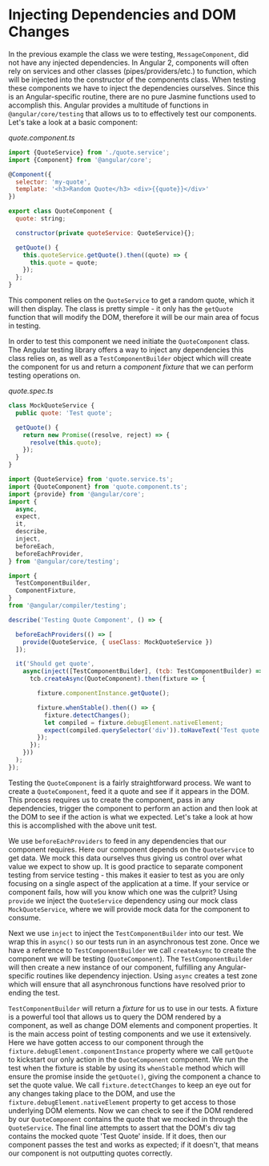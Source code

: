# Injecting Dependencies and DOM Changes

In the previous example the class we were testing, `MessageComponent`, did not have any injected dependencies. In Angular 2, components will often rely on services and other classes (pipes/providers/etc.) to function, which will be injected into the constructor of the components class. When testing these components we have to inject the dependencies ourselves. Since this is an Angular-specific routine, there are no pure Jasmine functions used to accomplish this. Angular provides a multitude of functions in `@angular/core/testing` that allows us to to effectively test our components. Let's take a look at a basic component:

*quote.component.ts*

```js
import {QuoteService} from './quote.service';
import {Component} from '@angular/core';

@Component({
  selector: 'my-quote',
  template: '<h3>Random Quote</h3> <div>{{quote}}</div>'
})

export class QuoteComponent {
  quote: string;

  constructor(private quoteService: QuoteService){};

  getQuote() {
    this.quoteService.getQuote().then((quote) => {
      this.quote = quote;
    });
  };
}

```

This component relies on the `QuoteService` to get a random quote, which it will then display. The class is pretty simple - it only has the `getQuote` function that will modify the DOM, therefore it will be our main area of focus in testing.

In order to test this component we need initiate the `QuoteComponent` class. The Angular testing library offers a way to inject any dependencies this class relies on, as well as a `TestComponentBuilder` object which will create the component for us and return a *component fixture* that we can perform testing operations on.

*quote.spec.ts*

```js
class MockQuoteService {
  public quote: 'Test quote';

  getQuote() {
    return new Promise((resolve, reject) => {
      resolve(this.quote);
    });
  }
}

import {QuoteService} from 'quote.service.ts';
import {QuoteComponent} from 'quote.component.ts';
import {provide} from '@angular/core';
import {
  async,
  expect,
  it,
  describe,
  inject,
  beforeEach,
  beforeEachProvider,
} from '@angular/core/testing';

import {
  TestComponentBuilder,
  ComponentFixture,
}
from '@angular/compiler/testing';

describe('Testing Quote Component', () => {

  beforeEachProviders(() => [
    provide(QuoteService, { useClass: MockQuoteService })
  ]);

  it('Should get quote',
    async(inject([TestComponentBuilder], (tcb: TestComponentBuilder) => {
      tcb.createAsync(QuoteComponent).then(fixture => {

        fixture.componentInstance.getQuote();

        fixture.whenStable().then(() => {
          fixture.detectChanges();
          let compiled = fixture.debugElement.nativeElement;
          expect(compiled.querySelector('div')).toHaveText('Test quote');
        });
      });
    }))
  );
});
```

Testing the `QuoteComponent` is a fairly straightforward process. We want to create a `QuoteComponent`, feed it a quote and see if it appears in the DOM. This process requires us to create the component, pass in any dependencies, trigger the component to perform an action and then look at the DOM to see if the action is what we expected. Let's take a look at how this is accomplished with the above unit test.

We use `beforeEachProviders` to feed in any dependencies that our component requires. Here our component depends on the `QuoteService` to get data. We mock this data ourselves thus giving us control over what value we expect to show up. It is good practice to separate component testing from service testing - this makes it easier to test as you are only focusing on a single aspect of the application at a time. If your service or component fails, how will you know which one was the culprit? Using `provide` we inject the `QuoteService` dependency using our mock class `MockQuoteService`, where we will provide mock data for the component to consume.

Next we use `inject` to inject the `TestComponentBuilder` into our test.  We wrap this in `async()` so our tests run in an asynchronous test zone.  Once we have a reference to `TestComponentBuilder` we call `createAsync` to create the component we will be testing (`QuoteComponent`). The `TestComponentBuilder` will then create a new instance of our component, fulfilling any Angular-specific routines like dependency injection. Using `async` creates a test zone which will ensure that all asynchronous functions have resolved prior to ending the test.

`TestComponentBuilder` will return a *fixture* for us to use in our tests. A fixture is a powerful tool that allows us to query the DOM rendered by a component, as well as change DOM elements and component properties. It is the main access point of testing components and we use it extensively. Here we have gotten access to our component through the `fixture.debugElement.componentInstance` property where we call `getQuote` to kickstart our only action in the `QuoteComponent` component.  We run the test when the fixture is stable by using its `whenStable` method which will ensure the promise inside the `getQuote()`, giving the component a chance to set the quote value.  We call `fixture.detectChanges` to keep an eye out for any changes taking place to the DOM, and use the `fixture.debugElement.nativeElement` property to get access to those underlying DOM elements. Now we can check to see if the DOM rendered by our `QuoteComponent` contains the quote that we mocked in through the `QuoteService`. The final line attempts to assert that the DOM's div tag contains the mocked quote 'Test Quote' inside. If it does, then our component passes the test and works as expected; if it doesn't, that means our component is not outputting quotes correctly.
